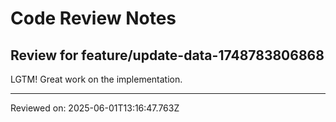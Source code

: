 # Code Review Notes

## Review for feature/update-data-1748783806868

LGTM! Great work on the implementation.

---
Reviewed on: 2025-06-01T13:16:47.763Z